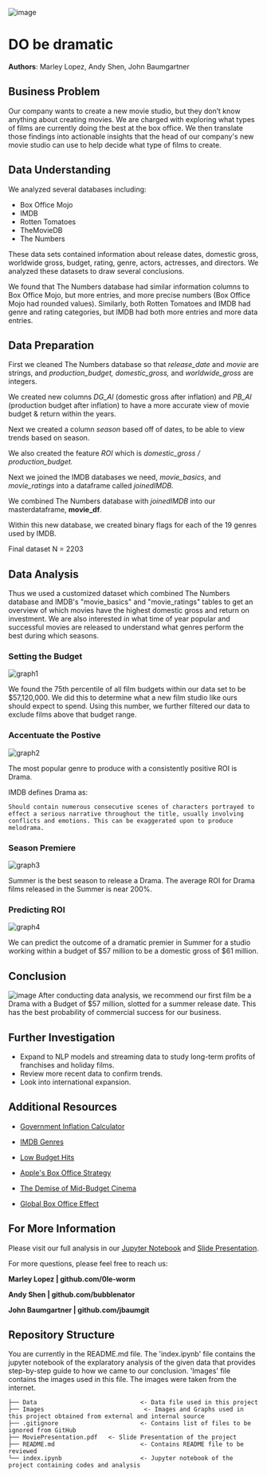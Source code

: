 ![image](./Images/HollywoodSign.png)

# DO be dramatic

**Authors**: Marley Lopez, Andy Shen, John Baumgartner


## Business Problem

Our company wants to create a new movie studio, but they don’t know anything about creating movies. We are charged with exploring what types of films are currently doing the best at the box office. We then translate those findings into actionable insights that the head of our company's new movie studio can use to help decide what type of films to create.

## Data Understanding

We analyzed several databases including:
- Box Office Mojo
- IMDB
- Rotten Tomatoes
- TheMovieDB
- The Numbers

These data sets contained information about release dates, domestic gross, worldwide gross, budget, rating, genre, actors, actresses, and directors. We analyzed these datasets to draw several conclusions. 

We found that The Numbers database had similar information columns to Box Office Mojo, but more entries, and more precise numbers (Box Office Mojo had rounded values). Similarly, both Rotten Tomatoes and IMDB had genre and rating categories, but IMDB had both more entries and more data entries.

## Data Preparation
First we cleaned The Numbers database so that *release_date* and *movie* are strings, and *production_budget, domestic_gross,* and  *worldwide_gross* are integers.

We created new columns *DG_AI* (domestic gross after inflation) and *PB_AI* (production budget after inflation) to have a more accurate view of movie budget & return within the years.

Next we created a column *season* based off of dates, to be able to view trends based on season.

We also created the feature *ROI* which is *domestic_gross / production_budget.*

Next we joined the IMDB databases we need, *movie_basics*, and *movie_ratings* into a dataframe called *joinedIMDB.*

We combined The Numbers database with *joinedIMDB* into our masterdataframe, **movie_df**.

Within this new database, we created binary flags for each of the 19 genres used by IMDB.

Final dataset N = 2203


## Data Analysis

Thus we used a customized dataset which combined The Numbers database and IMDB's "movie_basics" and "movie_ratings" tables to get an overview of which movies have the highest domestic gross and return on investment. We are also interested in what time of year popular and successful movies are released to understand what genres perform the best during which seasons.

### Setting the Budget 
![graph1](./Images/WhiskerBudget.png)

We found the 75th percentile of all film budgets within our data set to be $57,120,000. We did this to determine what a new film studio like ours should expect to spend. Using this number, we further filtered our data to exclude films above that budget range. 

### Accentuate the Postive
![graph2](./Images/PosROIbyGenre.png)

The most popular genre to produce with a consistently positive ROI is Drama. 

IMDB defines Drama as: 

    Should contain numerous consecutive scenes of characters portrayed to effect a serious narrative throughout the title, usually involving conflicts and emotions. This can be exaggerated upon to produce melodrama.

### Season Premiere
![graph3](./Images/Season.png)

Summer is the best season to release a Drama. The average ROI for Drama films released in the Summer is near 200%.


### Predicting ROI
![graph4](./Images/LinearRegBudget.png)

We can predict the outcome of a dramatic premier in Summer for a studio working within a budget of $57 million to be a domestic gross of $61 million. 

## Conclusion
![image](./Images/Theater.png)
After conducting data analysis, we recommend our first film be a Drama with a Budget of $57 million, slotted for a summer release date. This has the best probability of commercial success for our business. 


## Further Investigation

- Expand to NLP models and streaming data to study long-term profits of franchises and holiday films.
- Review more recent data to confirm trends.
- Look into international expansion.



## Additional Resources

- <p><a href="https://data.bls.gov/cgi-bin/cpicalc.pl">Government Inflation Calculator</a></p>
- <p><a href="https://help.imdb.com/article/contribution/titles/genres/GZDRMS6R742JRGAG">IMDB Genres</a></p>
- <p><a href="https://americanfilmmarket.com/types-3m-10m-films-break/">Low Budget Hits</a></p>
- <p><a href="https://www.nytimes.com/2023/10/20/business/media/apple-killers-of-the-flower-moon-theaters.html?searchResultPosition=22">Apple's Box Office Strategy</a></p>
- <p><a href="https://independent-magazine.org/2022/10/22/the-demise-of-mid-budget-cinema/">The Demise of Mid-Budget Cinema</a></p>
- <p><a href="https://www.bbc.com/culture/article/20130620-is-china-hollywoods-future">Global Box Office Effect</a></p>

## For More Information

Please visit our full analysis in our [Jupyter Notebook](./index.ipynb) and  [Slide Presentation](./MoviePresentation.pdf).

For more questions, please feel free to reach us: 

**Marley Lopez | github.com/0le-worm**

**Andy Shen | github.com/bubblenator**

**John Baumgartner | github.com/jbaumgit**


## Repository Structure

You are currently in the README.md file. The 'index.ipynb' file contains the jupyter notebook of the explaratory analysis of the given data that provides step-by-step guide to how we came to our conclusion. 'Images' file contains the images used in this file. The images were taken from the internet.

```
├── Data                             <- Data file used in this project
├── Images                            <- Images and Graphs used in this project obtained from external and internal source
├── .gitignore                       <- Contains list of files to be ignored from GitHub
├── MoviePresentation.pdf   <- Slide Presentation of the project
├── README.md                        <- Contains README file to be reviewed    
└── index.ipynb                      <- Jupyter notebook of the project containing codes and analysis
```
